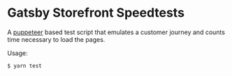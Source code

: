 # Gatsby Storefront Speedtests

A [puppeteer](https://github.com/puppeteer/puppeteer) based test script that emulates a customer journey and counts time necessary to load the pages.

Usage:

```bash
$ yarn test
```
